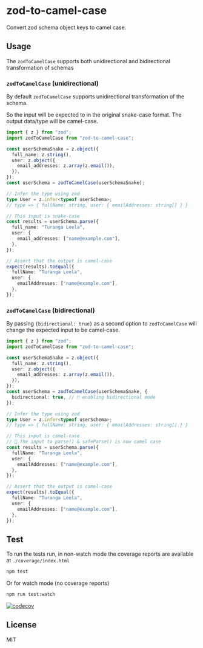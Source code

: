 # zod-to-camel-case

Convert zod schema object keys to camel case.

## Usage

The `zodToCamelCase` supports both unidirectional and bidirectional transformation of schemas

### `zodToCamelCase` (unidirectional)

By default `zodToCamelCase` supports unidirectional transformation of the schema.

So the input will be expected to in the original snake-case format. The output data/type will be camel-case.

```ts
import { z } from "zod";
import zodToCamelCase from "zod-to-camel-case";

const userSchemaSnake = z.object({
  full_name: z.string(),
  user: z.object({
    email_addresses: z.array(z.email()),
  }),
});
const userSchema = zodToCamelCase(userSchemaSnake);

// Infer the type using zod
type User = z.infer<typeof userSchema>;
// type => { fullName: string, user: { emailAddresses: string[] } }

// This input is snake-case
const results = userSchema.parse({
  full_name: "Turanga Leela",
  user: {
    email_addresses: ["name@example.com"],
  },
});

// Assert that the output is camel-case
expect(results).toEqual({
  fullName: "Turanga Leela",
  user: {
    emailAddresses: ["name@example.com"],
  },
});
```

### `zodToCamelCase` (bidirectional)

By passing `{bidirectional: true}` as a second option to `zodToCamelCase` will change the expected input to be camel-case.

```ts
import { z } from "zod";
import zodToCamelCase from "zod-to-camel-case";

const userSchemaSnake = z.object({
  full_name: z.string(),
  user: z.object({
    email_addresses: z.array(z.email()),
  }),
});
const userSchema = zodToCamelCase(userSchemaSnake, {
  bidirectional: true, // ‼️ enabling bidirectional mode
});

// Infer the type using zod
type User = z.infer<typeof userSchema>;
// type => { fullName: string, user: { emailAddresses: string[] } }

// This input is camel-case
// 🎉 The input to parse() & safeParse() is now camel case
const results = userSchema.parse({
  fullName: "Turanga Leela",
  user: {
    emailAddresses: ["name@example.com"],
  },
});

// Assert that the output is camel-case
expect(results).toEqual({
  fullName: "Turanga Leela",
  user: {
    emailAddresses: ["name@example.com"],
  },
});
```

## Test

To run the tests run, in non-watch mode the coverage reports are available at `./coverage/index.html`

```bash
npm test
```

Or for watch mode (no coverage reports)

```bash
npm run test:watch
```

[![codecov](https://codecov.io/github/orangemug/zod-to-camel-case/graph/badge.svg?token=00EOGLB2HF)](https://codecov.io/github/orangemug/zod-to-camel-case)

## License

MIT
